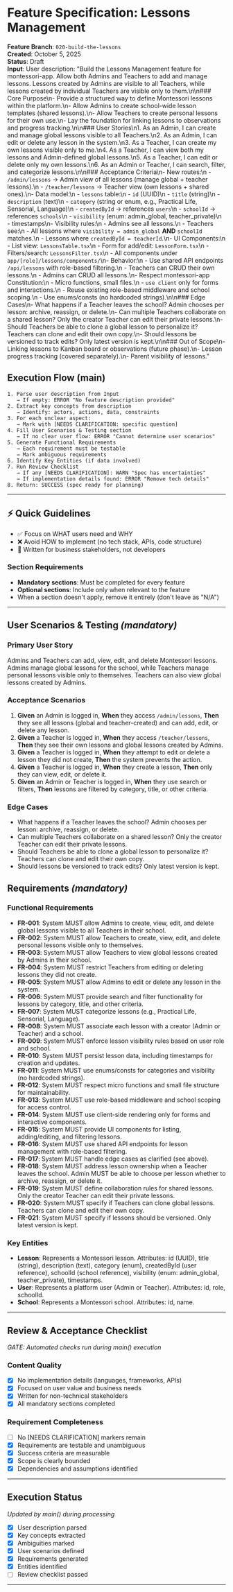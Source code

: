 # Feature Specification: Lessons Management

**Feature Branch**: `020-build-the-lessons`  
**Created**: October 5, 2025  
**Status**: Draft  
**Input**: User description: "Build the Lessons Management feature for montessori-app. Allow both Admins and Teachers to add and manage lessons. Lessons created by Admins are visible to all Teachers, while lessons created by individual Teachers are visible only to them.\n\n### Core Purpose\n- Provide a structured way to define Montessori lessons within the platform.\n- Allow Admins to create school-wide lesson templates (shared lessons).\n- Allow Teachers to create personal lessons for their own use.\n- Lay the foundation for linking lessons to observations and progress tracking.\n\n### User Stories\n1. As an Admin, I can create and manage global lessons visible to all Teachers.\n2. As an Admin, I can edit or delete any lesson in the system.\n3. As a Teacher, I can create my own lessons visible only to me.\n4. As a Teacher, I can view both my lessons and Admin-defined global lessons.\n5. As a Teacher, I can edit or delete only my own lessons.\n6. As an Admin or Teacher, I can search, filter, and categorize lessons.\n\n### Acceptance Criteria\n- New routes:\n  - `/admin/lessons` → Admin view of all lessons (manage global + teacher lessons).\n  - `/teacher/lessons` → Teacher view (own lessons + shared ones).\n- Data model:\n  - `lessons` table:\n    - `id` (UUID)\n    - `title` (string)\n    - `description` (text)\n    - `category` (string or enum, e.g., Practical Life, Sensorial, Language)\n    - `createdById` → references `users`\n    - `schoolId` → references `schools`\n    - `visibility` (enum: admin_global, teacher_private)\n    - timestamps\n- Visibility rules:\n  - Admins see all lessons.\n  - Teachers see:\n    - All lessons where `visibility = admin_global` **AND** `schoolId` matches.\n    - Lessons where `createdById = teacherId`.\n- UI Components:\n  - List view: `LessonsTable.tsx`\n  - Form for add/edit: `LessonForm.tsx`\n  - Filters/search: `LessonsFilter.tsx`\n  - All components under `app/[role]/lessons/components/`\n- Behavior:\n  - Use shared API endpoints `/api/lessons` with role-based filtering.\n  - Teachers can CRUD their own lessons.\n  - Admins can CRUD all lessons.\n- Respect montessori-app Constitution:\n  - Micro functions, small files.\n  - `use client` only for forms and interactions.\n  - Reuse existing role-based middleware and school scoping.\n  - Use enums/consts (no hardcoded strings).\n\n### Edge Cases\n- What happens if a Teacher leaves the school? Admin chooses per lesson: archive, reassign, or delete.\n- Can multiple Teachers collaborate on a shared lesson? Only the creator Teacher can edit their private lessons.\n- Should Teachers be able to clone a global lesson to personalize it? Teachers can clone and edit their own copy.\n- Should lessons be versioned to track edits? Only latest version is kept.\n\n### Out of Scope\n- Linking lessons to Kanban board or observations (future phase).\n- Lesson progress tracking (covered separately).\n- Parent visibility of lessons."

## Execution Flow (main)
```
1. Parse user description from Input
   → If empty: ERROR "No feature description provided"
2. Extract key concepts from description
   → Identify: actors, actions, data, constraints
3. For each unclear aspect:
   → Mark with [NEEDS CLARIFICATION: specific question]
4. Fill User Scenarios & Testing section
   → If no clear user flow: ERROR "Cannot determine user scenarios"
5. Generate Functional Requirements
   → Each requirement must be testable
   → Mark ambiguous requirements
6. Identify Key Entities (if data involved)
7. Run Review Checklist
   → If any [NEEDS CLARIFICATION]: WARN "Spec has uncertainties"
   → If implementation details found: ERROR "Remove tech details"
8. Return: SUCCESS (spec ready for planning)
```

---

## ⚡ Quick Guidelines
- ✅ Focus on WHAT users need and WHY
- ❌ Avoid HOW to implement (no tech stack, APIs, code structure)
- 👥 Written for business stakeholders, not developers

### Section Requirements
- **Mandatory sections**: Must be completed for every feature
- **Optional sections**: Include only when relevant to the feature
- When a section doesn't apply, remove it entirely (don't leave as "N/A")

---

## User Scenarios & Testing *(mandatory)*

### Primary User Story
Admins and Teachers can add, view, edit, and delete Montessori lessons. Admins manage global lessons for the school, while Teachers manage personal lessons visible only to themselves. Teachers can also view global lessons created by Admins.

### Acceptance Scenarios
1. **Given** an Admin is logged in, **When** they access `/admin/lessons`, **Then** they see all lessons (global and teacher-created) and can add, edit, or delete any lesson.
2. **Given** a Teacher is logged in, **When** they access `/teacher/lessons`, **Then** they see their own lessons and global lessons created by Admins.
3. **Given** a Teacher is logged in, **When** they attempt to edit or delete a lesson they did not create, **Then** the system prevents the action.
4. **Given** a Teacher is logged in, **When** they create a lesson, **Then** only they can view, edit, or delete it.
5. **Given** an Admin or Teacher is logged in, **When** they use search or filters, **Then** lessons are filtered by category, title, or other criteria.

### Edge Cases
- What happens if a Teacher leaves the school? Admin chooses per lesson: archive, reassign, or delete.
- Can multiple Teachers collaborate on a shared lesson? Only the creator Teacher can edit their private lessons.
- Should Teachers be able to clone a global lesson to personalize it? Teachers can clone and edit their own copy.
- Should lessons be versioned to track edits? Only latest version is kept.

## Requirements *(mandatory)*

### Functional Requirements
- **FR-001**: System MUST allow Admins to create, view, edit, and delete global lessons visible to all Teachers in their school.
- **FR-002**: System MUST allow Teachers to create, view, edit, and delete personal lessons visible only to themselves.
- **FR-003**: System MUST allow Teachers to view global lessons created by Admins in their school.
- **FR-004**: System MUST restrict Teachers from editing or deleting lessons they did not create.
- **FR-005**: System MUST allow Admins to edit or delete any lesson in the system.
- **FR-006**: System MUST provide search and filter functionality for lessons by category, title, and other criteria.
- **FR-007**: System MUST categorize lessons (e.g., Practical Life, Sensorial, Language).
- **FR-008**: System MUST associate each lesson with a creator (Admin or Teacher) and a school.
- **FR-009**: System MUST enforce lesson visibility rules based on user role and school.
- **FR-010**: System MUST persist lesson data, including timestamps for creation and updates.
- **FR-011**: System MUST use enums/consts for categories and visibility (no hardcoded strings).
- **FR-012**: System MUST respect micro functions and small file structure for maintainability.
- **FR-013**: System MUST use role-based middleware and school scoping for access control.
- **FR-014**: System MUST use client-side rendering only for forms and interactive components.
- **FR-015**: System MUST provide UI components for listing, adding/editing, and filtering lessons.
- **FR-016**: System MUST use shared API endpoints for lesson management with role-based filtering.
- **FR-017**: System MUST handle edge cases as clarified (see above).
- **FR-018**: System MUST address lesson ownership when a Teacher leaves the school. Admin MUST be able to choose per lesson whether to archive, reassign, or delete it.
- **FR-019**: System MUST define collaboration rules for shared lessons. Only the creator Teacher can edit their private lessons.
- **FR-020**: System MUST specify if Teachers can clone global lessons. Teachers can clone and edit their own copy.
- **FR-021**: System MUST specify if lessons should be versioned. Only latest version is kept.

### Key Entities
- **Lesson**: Represents a Montessori lesson. Attributes: id (UUID), title (string), description (text), category (enum), createdById (user reference), schoolId (school reference), visibility (enum: admin_global, teacher_private), timestamps.
- **User**: Represents a platform user (Admin or Teacher). Attributes: id, role, schoolId.
- **School**: Represents a Montessori school. Attributes: id, name.

---

## Review & Acceptance Checklist
*GATE: Automated checks run during main() execution*

### Content Quality
- [x] No implementation details (languages, frameworks, APIs)
- [x] Focused on user value and business needs
- [x] Written for non-technical stakeholders
- [x] All mandatory sections completed

### Requirement Completeness
- [ ] No [NEEDS CLARIFICATION] markers remain
- [x] Requirements are testable and unambiguous  
- [x] Success criteria are measurable
- [x] Scope is clearly bounded
- [x] Dependencies and assumptions identified

---

## Execution Status
*Updated by main() during processing*

- [x] User description parsed
- [x] Key concepts extracted
- [x] Ambiguities marked
- [x] User scenarios defined
- [x] Requirements generated
- [x] Entities identified
- [ ] Review checklist passed

---
